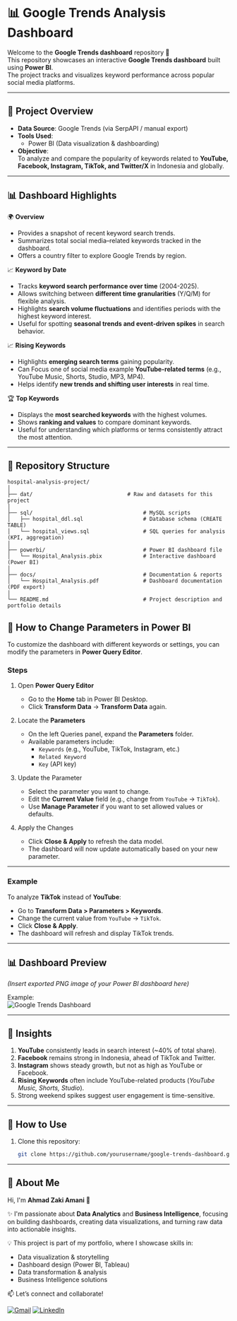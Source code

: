 # 📊 Google Trends Analysis Dashboard

Welcome to the **Google Trends dashboard** repository 🚀 <br>
This repository showcases an interactive **Google Trends dashboard** built using **Power BI**.  
The project tracks and visualizes keyword performance across popular social media platforms.

---

## 🔎 Project Overview
- **Data Source**: Google Trends (via SerpAPI / manual export)  
- **Tools Used**:  
  - Power BI (Data visualization & dashboarding)  
- **Objective**:  
  To analyze and compare the popularity of keywords related to **YouTube, Facebook, Instagram, TikTok, and Twitter/X** in Indonesia and globally.

---

## 📊 Dashboard Highlights  
🌍 **Overview**  
- Provides a snapshot of recent keyword search trends.  
- Summarizes total social media–related keywords tracked in the dashboard.  
- Offers a country filter to explore Google Trends by region. 

📈 **Keyword by Date**  
- Tracks **keyword search performance over time** (2004-2025).  
- Allows switching between **different time granularities** (Y/Q/M) for flexible analysis.  
- Highlights **search volume fluctuations** and identifies periods with the highest keyword interest.  
- Useful for spotting **seasonal trends and event-driven spikes** in search behavior.    

📈 **Rising Keywords**  
- Highlights **emerging search terms** gaining popularity.  
- Can Focus one of social media example **YouTube-related terms** (e.g., YouTube Music, Shorts, Studio, MP3, MP4).  
- Helps identify **new trends and shifting user interests** in real time.  

🏆 **Top Keywords**  
- Displays the **most searched keywords** with the highest volumes.  
- Shows **ranking and values** to compare dominant keywords.  
- Useful for understanding which platforms or terms consistently attract the most attention.


---
## 📂 Repository Structure
``` 
hospital-analysis-project/  
│  
├── dat/                              # Raw and datasets for this project               
│  
├── sql/                                   # MySQL scripts  
│   ├── hospital_ddl.sql                   # Database schema (CREATE TABLE)  
│   └── hospital_views.sql                 # SQL queries for analysis (KPI, aggregation)  
│  
├── powerbi/                               # Power BI dashboard file  
│   └── Hospital_Analysis.pbix             # Interactive dashboard (Power BI)  
│  
├── docs/                                  # Documentation & reports  
│   └── Hospital_Analysis.pdf              # Dashboard documentation (PDF export)  
│  
└── README.md                              # Project description and portfolio details
``` 

## 🔧 How to Change Parameters in Power BI  

To customize the dashboard with different keywords or settings, you can modify the parameters in **Power Query Editor**.  

### Steps  
1. Open **Power Query Editor**  
   - Go to the **Home** tab in Power BI Desktop.  
   - Click **Transform Data** → **Transform Data** again.  

2. Locate the **Parameters**  
   - On the left Queries panel, expand the **Parameters** folder.  
   - Available parameters include:  
     - `Keywords` (e.g., YouTube, TikTok, Instagram, etc.)  
     - `Related Keyword`  
     - `Key` (API key)  

3. Update the Parameter  
   - Select the parameter you want to change.  
   - Edit the **Current Value** field (e.g., change from `YouTube` → `TikTok`).  
   - Use **Manage Parameter** if you want to set allowed values or defaults.  

4. Apply the Changes  
   - Click **Close & Apply** to refresh the data model.  
   - The dashboard will now update automatically based on your new parameter.  

---

### Example  
To analyze **TikTok** instead of **YouTube**:  
- Go to **Transform Data > Parameters > Keywords**.  
- Change the current value from `YouTube` → `TikTok`.  
- Click **Close & Apply**.  
- The dashboard will refresh and display TikTok trends.
---

## 📊 Dashboard Preview
*(Insert exported PNG image of your Power BI dashboard here)*  

Example:  
![Google Trends Dashboard](dashboard.png)

---

## 🔑 Insights
1. **YouTube** consistently leads in search interest (~40% of total share).  
2. **Facebook** remains strong in Indonesia, ahead of TikTok and Twitter.  
3. **Instagram** shows steady growth, but not as high as YouTube or Facebook.  
4. **Rising Keywords** often include YouTube-related products (*YouTube Music, Shorts, Studio*).  
5. Strong weekend spikes suggest user engagement is time-sensitive.  

---

## 🚀 How to Use
1. Clone this repository:  
   ```bash
   git clone https://github.com/yourusername/google-trends-dashboard.git

---

## 🙍 About Me  

Hi, I'm **Ahmad Zaki Amani** 👋  

✨ I'm passionate about **Data Analytics** and **Business Intelligence**, focusing on building dashboards, creating data visualizations, and turning raw data into actionable insights.  

💡 This project is part of my portfolio, where I showcase skills in:  
- Data visualization & storytelling  
- Dashboard design (Power BI, Tableau)  
- Data transformation & analysis  
- Business Intelligence solutions  

📫 Let’s connect and collaborate!  

[![Gmail](https://img.shields.io/badge/Gmail-D14836?style=for-the-badge&logo=gmail&logoColor=white)](mailto:ahmadzaki27.az@gmail.com) 
[![LinkedIn](https://img.shields.io/badge/LinkedIn-0A66C2?style=for-the-badge&logo=linkedin&logoColor=white)](https://www.linkedin.com/in/ahmad-zaki-amani-ab091635b/)  

